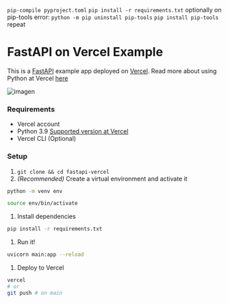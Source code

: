 `pip-compile pyproject.toml`
`pip install -r requirements.txt`
optionally on pip-tools error:
`python -m pip uninstall pip-tools`
`pip install pip-tools`
repeat

# FastAPI on Vercel Example

This is a [FastAPI](https://fastapi.tiangolo.com/) example app deployed on [Vercel](https://vercel.com/).
Read more about using Python at Vercel [here](https://vercel.com/docs/concepts/functions/serverless-functions/runtimes/python#)

![imagen](https://github.com/marcorichetta/fastapi-vercel/assets/19599150/7a48c145-9aa5-4225-a068-4cececcb6dae)

### Requirements

-   Vercel account
-   Python 3.9 [Supported version at Vercel](https://vercel.com/docs/concepts/functions/serverless-functions/runtimes/python#python-version)
-   Vercel CLI (Optional)

### Setup

1. `git clone && cd fastapi-vercel`
1. _(Recommended)_ Create a virtual environment and activate it

```bash
python -m venv env

source env/bin/activate
```

1. Install dependencies

```bash
pip install -r requirements.txt
```

1. Run it!

```bash
uvicorn main:app --reload
```

1. Deploy to Vercel

```bash
vercel
# or
git push # on main
```
